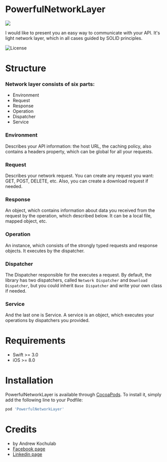 # PowerfulNetworkLayer

![](https://cdn-images-1.medium.com/max/1124/0*GYklXzMrfhKDjGnt.png)

I would like to present you an easy way to communicate with your API. It's light network layer, which in all cases guided by SOLID principles.

![License](https://poser.pugx.org/buonzz/laravel-4-freegeoip/license.svg)

Structure
============

### Network layer consists of six parts:
- Environment
- Request
- Response
- Operation
- Dispatcher
- Service

### Environment

Describes your API information: the host URL, the caching policy, also contains a headers property, which can be global for all your requests.

### Request

Describes your network request. You can create any request you want: GET, POST, DELETE, etc. Also, you can create a download request if needed.

### Response

An object, which contains information about data you received from the request by the operation, which described below. It can be a local file, mapped object, etc.

### Operation

An instance, which consists of the strongly typed requests and response objects. It executes by the dispatcher.

### Dispatcher

The Dispatcher responsible for the executes a request. By default, the library has two dispatchers, called `Network Dispatcher` and `Download Dispatcher`, but you could inherit `Base Dispatcher` and write your own class if needed.

### Service

And the last one is Service. A service is an object, which executes your operations by dispatchers you provided.


Requirements
============

* Swift >= 3.0
* iOS >= 8.0

Installation
============

PowerfulNetworkLayer is available through [CocoaPods](http://cocoapods.org). To install it, simply add the following line to your Podfile:

```ruby
pod 'PowerfulNetworkLayer'
```

Credits
=======

* by Andrew Kochulab
* <a href="http://facebook.com/andrewkochulab">Facebook page</a>
* <a href="https://www.linkedin.com/in/andrew-kochulab/">Linkedin page</a>
